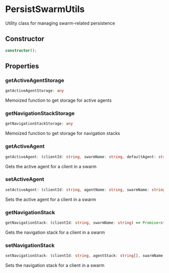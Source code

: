# PersistSwarmUtils

Utility class for managing swarm-related persistence

## Constructor

```ts
constructor();
```

## Properties

### getActiveAgentStorage

```ts
getActiveAgentStorage: any
```

Memoized function to get storage for active agents

### getNavigationStackStorage

```ts
getNavigationStackStorage: any
```

Memoized function to get storage for navigation stacks

### getActiveAgent

```ts
getActiveAgent: (clientId: string, swarmName: string, defaultAgent: string) => Promise<string>
```

Gets the active agent for a client in a swarm

### setActiveAgent

```ts
setActiveAgent: (clientId: string, agentName: string, swarmName: string) => Promise<void>
```

Sets the active agent for a client in a swarm

### getNavigationStack

```ts
getNavigationStack: (clientId: string, swarmName: string) => Promise<string[]>
```

Gets the navigation stack for a client in a swarm

### setNavigationStack

```ts
setNavigationStack: (clientId: string, agentStack: string[], swarmName: string) => Promise<void>
```

Sets the navigation stack for a client in a swarm
